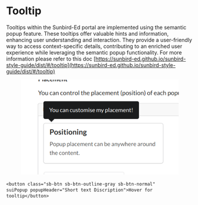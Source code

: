 # Tooltip

Tooltips within the Sunbird-Ed portal are implemented using the semantic popup feature. These tooltips offer valuable hints and information, enhancing user understanding and interaction. They provide a user-friendly way to access context-specific details, contributing to an enriched user experience while leveraging the semantic popup functionality. For more information please refer to this doc [https://sunbird-ed.github.io/sunbird-style-guide/dist/#/tooltip](https://sunbird-ed.github.io/sunbird-style-guide/dist/#/tooltip)

<figure><img src="../../../../../.gitbook/assets/Screenshot from 2023-09-12 11-56-03.png" alt=""><figcaption></figcaption></figure>

```
<button class="sb-btn sb-btn-outline-gray sb-btn-normal"
suiPopup popupHeader="Short text Discription">Hover for tooltip</button>
```

